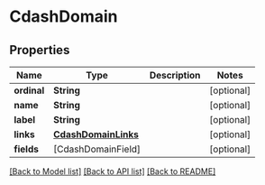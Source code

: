 # CdashDomain

## Properties
Name | Type | Description | Notes
------------ | ------------- | ------------- | -------------
**ordinal** | **String** |  | [optional] 
**name** | **String** |  | [optional] 
**label** | **String** |  | [optional] 
**links** | [**CdashDomainLinks**](CdashDomainLinks.md) |  | [optional] 
**fields** | [CdashDomainField] |  | [optional] 

[[Back to Model list]](../README.md#documentation-for-models) [[Back to API list]](../README.md#documentation-for-api-endpoints) [[Back to README]](../README.md)



